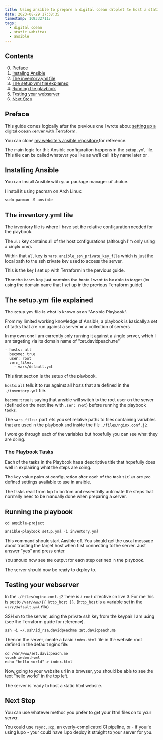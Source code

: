 ```yaml
---
title: Using ansible to prepare a digital ocean droplet to host a static website
date: 2023-08-29 17:38:35
timestamp: 1693327115
tags:
  - digital ocean
  - static websites
  - ansible
---
```


## Contents
0. [Preface](#preface)
1. [Installng Ansible](#installing-ansible)
2. [The inventory.yml file](#the-inventory.yml-file)
3. [The setup.yml file explained](#the-setup.yml-file-explained)
4. [Running the playbook](#running-the-playbook)
5. [Testing your webserver](#testing-your-webserver)
6. [Next Step](#next-step)

## Preface

This guide comes logically after the previous one I wrote about [setting up a digital ocean server with Terraform](/2023/08/29/1693323393/setting-up-a-digital-ocean-droplet-for-a-lupo-website-with-terraform/).

You can clone [ my website's ansible repository ](https://github.com/davidpeach/davidpeach.me.ansible) for reference.

The main logic for this Ansible configuration happens in the `setup.yml` file. 
This file can be called whatever you like as we'll call it by name later on.

## Installing Ansible

You can install Ansible with your package manager of choice.

I install it using pacman on Arch Linux:

```
sudo pacman -S ansible
```

## The inventory.yml file

The inventory file is where I have set the relative configuration needed for the playbook.

The `all` key contains all of the host configurations (although I'm only using a single one).

Within that `all` key is `vars.ansible_ssh_private_key_file` which is just the local path to the ssh
private key used to access the server.

This is the key I set up with Terraform in the previous guide.

Then the `hosts` key just contains the hosts I want to be able to target 
(im using the domain name that I set up in the previous Terraform guide)

## The setup.yml file explained

The setup.yml file is what is known as an "Ansible Playbook".

From my limited working knowledge of Ansible, a playbook is basically a set of tasks 
that are run against a server or a collection of servers.

In my own one I am currently only running it against a single server, which I am
targeting via its domain name of "zet.davidpeach.me"

```
- hosts: all
  become: true
  user: root
  vars_files:
    - vars/default.yml

```

This first section is the setup of the playbook.

`hosts:all` tells it to run against all hosts that are defined in the `./inventory.yml` file. 

`become:true` is saying that ansible will switch to the root user on the server 
(defined on the next line with `user: root`) before running the playbook tasks.

The `vars_files:` part lets you set relative paths to files containing variables that 
are used in the playbook and inside the file `./files/nginx.conf.j2`.

I wont go through each of the variables but hopefully you can see what they are doing.

### The Playbook Tasks

Each of the tasks in the Playbook has a descriptive title that hopefully does well
in explaining what the steps are doing.

The key value pairs of configuration after each of the task `title`s are pre-defined
settings available to use in ansible.

The tasks read from top to bottom and essentially automate the steps that normally 
need to be manually done when preparing a server.

## Running the playbook

```
cd ansible-project

ansible-playbook setup.yml -i inventory.yml
```

This command should start Ansible off. You should get the usual message about 
trusting the target host when first connecting to the server. Just answer "yes"
and press enter.

You should now see the output for each step defined in the playbook.

The server should now be ready to deploy to.

## Testing your webserver

In the `./files/nginx.conf.j2` there is a `root` directive on live 3. 
For me this is set to `/var/www/{{ http_host }}`. (`http_host` is a variable set in the `vars/default.yml` file).

SSH on to the server, using the private ssh key from the keypair I am using (see the Terraform guide for reference). 

```
ssh -i ~/.ssh/id_rsa.davidpeachme zet.davidpeach.me
```

Then on the server, create a basic `index.html` file in the website root defined in the default nginx file:

```
cd /var/www/zet.davidpeach.me
touch index.html
echo "hello world" > index.html
```

Now, going to your website url in a browser, you should be able to see the text
"hello world" in the top left.

The server is ready to host a static html website.

## Next Step

You can use whatever method you prefer to get your html files on to your server.

You could use `rsync`, `scp`, an overly-complicated CI pipeline,
or - if your'e using lupo - your could have lupo deploy it straight 
to your server for you.
